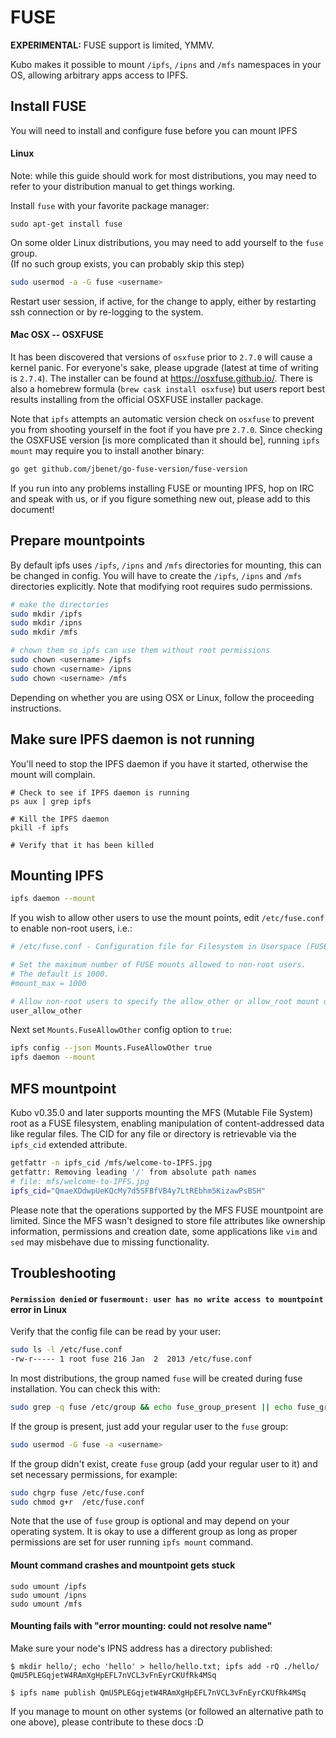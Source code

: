 # FUSE

**EXPERIMENTAL:** FUSE support is limited, YMMV.

Kubo makes it possible to mount `/ipfs`, `/ipns` and `/mfs` namespaces in your OS,
allowing arbitrary apps access to IPFS.

## Install FUSE

You will need to install and configure fuse before you can mount IPFS

#### Linux

Note: while this guide should work for most distributions, you may need to refer
to your distribution manual to get things working.

Install `fuse` with your favorite package manager:
```
sudo apt-get install fuse
```

On some older Linux distributions, you may need to add yourself to the `fuse` group.  
(If no such group exists, you can probably skip this step)
```sh
sudo usermod -a -G fuse <username>
```

Restart user session, if active, for the change to apply, either by restarting
ssh connection or by re-logging to the system.

#### Mac OSX -- OSXFUSE

It has been discovered that versions of `osxfuse` prior to `2.7.0` will cause a
kernel panic. For everyone's sake, please upgrade (latest at time of writing is
`2.7.4`). The installer can be found at https://osxfuse.github.io/. There is
also a homebrew formula (`brew cask install osxfuse`) but users report best results
installing from the official OSXFUSE installer package.

Note that `ipfs` attempts an automatic version check on `osxfuse` to prevent you
from shooting yourself in the foot if you have pre `2.7.0`. Since checking the
OSXFUSE version [is more complicated than it should be], running `ipfs mount`
may require you to install another binary:

```sh
go get github.com/jbenet/go-fuse-version/fuse-version
```

If you run into any problems installing FUSE or mounting IPFS, hop on IRC and
speak with us, or if you figure something new out, please add to this document!

## Prepare mountpoints

By default ipfs uses `/ipfs`, `/ipns` and `/mfs` directories for mounting, this can be
changed in config. You will have to create the `/ipfs`, `/ipns` and `/mfs` directories
explicitly. Note that modifying root requires sudo permissions.

```sh
# make the directories
sudo mkdir /ipfs
sudo mkdir /ipns
sudo mkdir /mfs

# chown them so ipfs can use them without root permissions
sudo chown <username> /ipfs
sudo chown <username> /ipns
sudo chown <username> /mfs
```

Depending on whether you are using OSX or Linux, follow the proceeding instructions. 

## Make sure IPFS daemon is not running

You'll need to stop the IPFS daemon if you have it started, otherwise the mount will complain. 

```
# Check to see if IPFS daemon is running
ps aux | grep ipfs

# Kill the IPFS daemon 
pkill -f ipfs

# Verify that it has been killed
```

## Mounting IPFS

```sh
ipfs daemon --mount
```

If you wish to allow other users to use the mount points, edit `/etc/fuse.conf`
to enable non-root users, i.e.:
```sh
# /etc/fuse.conf - Configuration file for Filesystem in Userspace (FUSE)

# Set the maximum number of FUSE mounts allowed to non-root users.
# The default is 1000.
#mount_max = 1000

# Allow non-root users to specify the allow_other or allow_root mount options.
user_allow_other
```

Next set `Mounts.FuseAllowOther` config option to `true`:
```sh
ipfs config --json Mounts.FuseAllowOther true
ipfs daemon --mount
```

## MFS mountpoint

Kubo v0.35.0 and later supports mounting the MFS (Mutable File System) root as
a FUSE filesystem, enabling manipulation of content-addressed data like regular
files. The CID for any file or directory is retrievable via the `ipfs_cid`
extended attribute.

```sh
getfattr -n ipfs_cid /mfs/welcome-to-IPFS.jpg 
getfattr: Removing leading '/' from absolute path names
# file: mfs/welcome-to-IPFS.jpg
ipfs_cid="QmaeXDdwpUeKQcMy7d5SFBfVB4y7LtREbhm5KizawPsBSH"
```

Please note that the operations supported by the MFS FUSE mountpoint are
limited. Since the MFS wasn't designed to store file attributes like ownership
information, permissions and creation date, some applications like `vim` and
`sed` may misbehave due to missing functionality.

## Troubleshooting

#### `Permission denied` or `fusermount: user has no write access to mountpoint` error in Linux

Verify that the config file can be read by your user:
```sh
sudo ls -l /etc/fuse.conf
-rw-r----- 1 root fuse 216 Jan  2  2013 /etc/fuse.conf
```
In most distributions, the group named `fuse` will be created during fuse
installation. You can check this with:

```sh
sudo grep -q fuse /etc/group && echo fuse_group_present || echo fuse_group_missing
```

If the group is present, just add your regular user to the `fuse` group:
```sh
sudo usermod -G fuse -a <username>
```

If the group didn't exist, create `fuse` group (add your regular user to it) and
set necessary permissions, for example:
```sh
sudo chgrp fuse /etc/fuse.conf
sudo chmod g+r  /etc/fuse.conf
```
<!--
TODO: udev rules for /dev/fuse?
-->

Note that the use of `fuse` group is optional and may depend on your operating
system. It is okay to use a different group as long as proper permissions are
set for user running `ipfs mount` command.

#### Mount command crashes and mountpoint gets stuck

```
sudo umount /ipfs
sudo umount /ipns
sudo umount /mfs
```

#### Mounting fails with "error mounting: could not resolve name"

Make sure your node's IPNS address has a directory published:
```
$ mkdir hello/; echo 'hello' > hello/hello.txt; ipfs add -rQ ./hello/
QmU5PLEGqjetW4RAmXgHpEFL7nVCL3vFnEyrCKUfRk4MSq

$ ipfs name publish QmU5PLEGqjetW4RAmXgHpEFL7nVCL3vFnEyrCKUfRk4MSq
```

If you manage to mount on other systems (or followed an alternative path to one
above), please contribute to these docs :D

